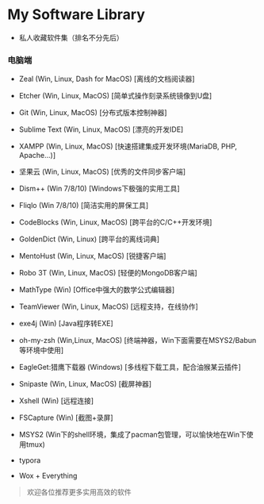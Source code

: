My Software Library
===================
- 私人收藏软件集（排名不分先后）

### 电脑端

- Zeal (Win, Linux, Dash for MacOS) [离线的文档阅读器]

- Etcher (Win, Linux, MacOS) [简单式操作刻录系统镜像到U盘]

- Git (Win, Linux, MacOS) [分布式版本控制神器]

- Sublime Text (Win, Linux, MacOS) [漂亮的开发IDE]

- XAMPP (Win, Linux, MacOS) [快速搭建集成开发环境(MariaDB, PHP, Apache...)]

- 坚果云 (Win, Linux, MacOS) [优秀的文件同步客户端]

- Dism++ (Win 7/8/10) [Windows下极强的实用工具]

- Fliqlo (Win 7/8/10) [简洁实用的屏保工具]

- CodeBlocks (Win, Linux, MacOS) [跨平台的C/C++开发环境]

- GoldenDict (Win, Linux) [跨平台的离线词典]

- MentoHust (Win, Linux, MacOS) [锐捷客户端]

- Robo 3T (Win, Linux, MacOS) [轻便的MongoDB客户端]

- MathType (Win) [Office中强大的数学公式编辑器]

- TeamViewer (Win, Linux, MacOS) [远程支持，在线协作]

- exe4j (Win) [Java程序转EXE]

- oh-my-zsh (Win,Linux, MacOS) [终端神器，Win下面需要在MSYS2/Babun等环境中使用]

- EagleGet:猎鹰下载器 (Windows) [多线程下载工具，配合油猴某云插件]

- Snipaste (Win, Linux, MacOS) [截屏神器]

- Xshell (Win) [远程连接]

- FSCapture (Win) [截图+录屏]

- MSYS2 (Win下的shell环境，集成了pacman包管理，可以愉快地在Win下使用tmux)

- typora

- Wox + Everything

> 欢迎各位推荐更多实用高效的软件

